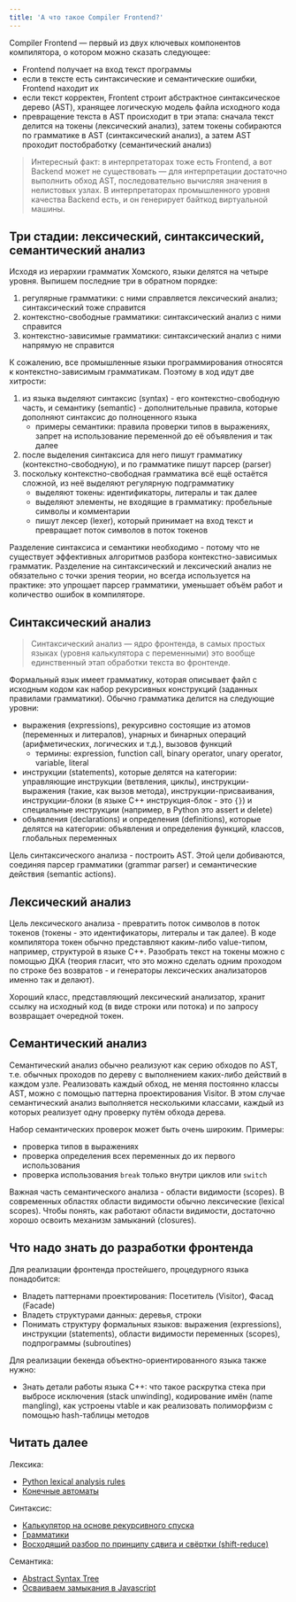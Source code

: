 ```yaml
---
title: 'А что такое Compiler Frontend?'
---
```


Compiler Frontend — первый из двух ключевых компонентов компилятора, о котором можно сказать следующее:

- Frontend получает на вход текст программы
- если в тексте есть синтаксические и семантические ошибки, Frontend находит их
- если текст корректен, Frontent строит абстрактное синтаксическое дерево (AST), хранящее логическую модель файла исходного кода
- превращение текста в AST происходит в три этапа: сначала текст делится на токены (лексический анализ), затем токены собираются по грамматике в AST (синтаксический анализ), а затем AST проходит постобработку (семантический анализ)

> Интересный факт: в интерпретаторах тоже есть Frontend, а вот Backend может не существовать — для интерпретации достаточно выполнить обход AST, последовательно вычисляя значения в нелистовых узлах. В интерпретаторах промышленного уровня качества Backend есть, и он генерирует байткод виртуальной машины.

## Три стадии: лексический, синтаксический, семантический анализ

Исходя из иерархии грамматик Хомского, языки делятся на четыре уровня. Выпишем последние три в обратном порядке:

1. регулярные грамматики: с ними справляется лексический анализ; синтаксический тоже справится
2. контекстно-свободные грамматики: синтаксический анализ с ними справится
3. контекстно-зависимые грамматики: синтаксический анализ с ними напрямую не справится

К сожалению, все промышленные языки программирования относятся к контекстно-зависимым грамматикам. Поэтому в ход идут две хитрости:

1. из языка выделяют синтаксис (syntax) - его контекстно-свободную часть, и семантику (semantic) - дополнительные правила, которые дополняют синтаксис до полноценного языка
    - примеры семантики: правила проверки типов в выражениях, запрет на использование переменной до её объявления и так далее
2. после выделения синтаксиса для него пишут грамматику (контекстно-свободную), и по грамматике пишут парсер (parser)
3. поскольку контекстно-свободная грамматика всё ещё остаётся сложной, из неё выделяют регулярную подграмматику
    - выделяют токены: идентификаторы, литералы и так далее
    - выделяют элементы, не входящие в грамматику: пробельные символы и комментарии
    - пишут лексер (lexer), который принимает на вход текст и превращает поток символов в поток токенов

Разделение синтаксиса и семантики необходимо - потому что не существует эффективных алгоритмов разбора контекстно-зависимых грамматик. Разделение на синтаксический и лексический анализ не обязательно с точки зрения теории, но всегда используется на практике: это упрощает парсер грамматики, уменьшает объём работ и количество ошибок в компиляторе.

## Синтаксический анализ

> Синтаксический анализ — ядро фронтенда, в самых простых языках (уровня калькулятора с переменными) это вообще единственный этап обработки текста во фронтенде.

Формальный язык имеет грамматику, которая описывает файл с исходным кодом как набор рекурсивных конструкций (заданных правилами грамматики). Обычно грамматика делится на следующие уровни:

- выражения (expressions), рекурсивно состоящие из атомов (переменных и литералов), унарных и бинарных операций (арифметических, логических и т.д.), вызовов функций
    - термины: expression, function call, binary operator, unary operator, variable, literal
- инструкции (statements), которые делятся на категории: управляющие инструкции (ветвления, циклы), инструкции-выражения (такие, как вызов метода), инструкции-присваивания, инструкции-блоки (в языке C++ инструкция-блок - это `{}`) и специальные инструкции (например, в Python это assert и delete) 
- объявления (declarations) и определения (definitions), которые делятся на категории: объявления и определения функций, классов, глобальных переменных

Цель синтаксического анализа - построить AST. Этой цели добиваются, соединяя парсер грамматики (grammar parser) и семантические действия (semantic actions).

## Лексический анализ

Цель лексического анализа - превратить поток символов в поток токенов (токены - это идентификаторы, литералы и так далее). В коде компилятора токен обычно представляют каким-либо value-типом, например, структурой в языке C++. Разобрать текст на токены можно с помощью ДКА (теория гласит, что это можно сделать одним проходом по строке без возвратов - и генераторы лексических анализаторов именно так и делают).

Хороший класс, представляющий лексический анализатор, хранит ссылку на исходный код (в виде строки или потока) и по запросу возвращает очередной токен.

## Семантический анализ

Семантический анализ обычно реализуют как серию обходов по AST, т.е. обычных проходов по дереву с выполнением каких-либо действий в каждом узле. Реализовать каждый обход, не меняя постоянно классы AST, можно с помощью паттерна проектирования Visitor. В этом случае семантический анализ выполняется несколькими классами, каждый из которых реализует одну проверку путём обхода дерева.

Набор семантических проверок может быть очень широким. Примеры:

- проверка типов в выражениях
- проверка определения всех переменных до их первого использования
- проверка использования `break` только внутри циклов или `switch`

Важная часть семантического анализа - области видимости (scopes). В современных областях области видимости обычно лексические (lexical scopes). Чтобы понять, как работают области видимости, достаточно хорошо освоить механизм замыканий (closures).

## Что надо знать до разработки фронтенда

Для реализации фронтенда простейшего, процедурного языка понадобится:

- Владеть паттернами проектирования: Посетитель (Visitor), Фасад (Facade)
- Владеть структурами данных: деревья, строки
- Понимать структуру формальных языков: выражения (expressions), инструкции (statements), области видимости переменных (scopes), подпрограммы (subroutines)

Для реализации бекенда объектно-ориентированного языка также нужно:

- Знать детали работы языка C++: что такое раскрутка стека при выбросе исключения (stack unwinding), кодирование имён (name mangling), как устроены vtable и как реализовать полиморфизм с помощью hash-таблицы методов

## Читать далее

Лексика:

- [Python lexical analysis rules](https://docs.python.org/3/reference/lexical_analysis.html)
- [Конечные автоматы](/compilers/fsm.html)

Синтаксис:

- [Калькулятор на основе рекурсивного спуска](/compilers/simple_recursive_parser.html)
- [Грамматики](/compilers/grammars.html)
- [Восходящий разбор по принципу сдвига и свёртки (shift-reduce)](/compilers/shift_reduce.html)

Семантика:

- [Abstract Syntax Tree](/compilers/ast.html)
- [Осваиваем замыкания в Javascript](https://medium.com/@sshambir/%D0%BE%D1%81%D0%B2%D0%B0%D0%B8%D0%B2%D0%B0%D0%B5%D0%BC-%D0%B7%D0%B0%D0%BC%D1%8B%D0%BA%D0%B0%D0%BD%D0%B8%D1%8F-%D0%B2-javascript-5b83267ef7d1)

